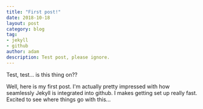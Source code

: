 ```yaml
---
title: "First post!"
date: 2018-10-18
layout: post
category: blog
tag:
- jekyll
- github
author: adam
description: Test post, please ignore.
---
```


Test, test... is this thing on??

Well, here is my first post. I'm actually pretty impressed with how seamlessly Jekyll is integrated into github. I makes getting set up really fast. Excited to see where things go with this...
